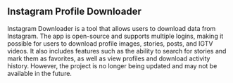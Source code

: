 ## Instagram Profile Downloader 

Instagram Downloader is a tool that allows users to download data from Instagram. The app is open-source and supports multiple logins, making it possible for users to download profile images, stories, posts, and IGTV videos. It also includes features such as the ability to search for stories and mark them as favorites, as well as view profiles and download activity history. However, the project is no longer being updated and may not be available in the future.
